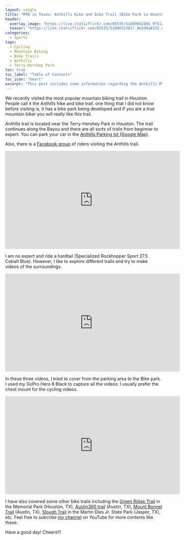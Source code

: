 ```yaml
---
layout: single
title: "MTB in Texas: Anthills Hike and Bike Trail (Bike Park in Houston!)"
header:
  overlay_image: "https://live.staticflickr.com/65535/51699602895_9f512e632d_o.png"
  teaser: "https://live.staticflickr.com/65535/52006323817_0e5d9a8332_o.png"
categories:
  - Sports
tags:
  - Cycling
  - Mountain Biking
  - Bike Trails
  - Anthills
  - Terry-Hershey Park
toc: true
toc_label: "Table of Contents"
toc_icon: "heart"
excerpt: "This post includes some information regarding the Anthills MTB trails. I also included a few videos for your convenience."
---
```


We recently visited the most popular mountain biking trail in Houston. People call it the Anthills hike and bike trail. one thing that I did not know before visiting is, it has a bike park being developed and if you are a true mountain biker you will really like this trail.

Anthills trail is located near the Terry-Hershey Park in Houston. The trail continues along the Bayou and there are all sorts of trails from beginner to expert. You can park your car in the [Anthills Parking lot (Google Map)](https://goo.gl/maps/vt68E27HccESuue37).

Also, there is a [Facebook group](https://www.facebook.com/groups/anthillsmtb/) of riders visiting the Anthills trail.


<iframe src="https://www.youtube.com/embed/QK2sMCdUzfY" width="560" height="315" frameborder="0"> </iframe>
<br/>

I am no expert and ride a hardtail (Specialized Rockhopper Sport 27.5 Cobalt Blue). However, I like to explore different trails and try to make videos of the surroundings.

<iframe src="https://www.youtube.com/embed/uH5p_t4MmgU" width="560" height="315" frameborder="0"> </iframe>
<br/>

In these three videos, I tried to cover from the parking area to the Bike park. I used my GoPro Hero 8 Black to capture all the videos. I usually prefer the chest mount for the cycling videos.

<iframe src="https://www.youtube.com/embed/JBGSraSnPuU" width="560" height="315" frameborder="0"> </iframe>
<br/>

I have also covered some other bike trails including the [Green Ridge Trail](https://youtu.be/98xQzgUBLGc) in the Memorial Park (Houston, TX), [Austin360 trail](https://youtu.be/V5wJIhGOrF8)  (Austin, TX), [Mount Bonnel Trail](https://youtu.be/SgCvYhZAsZ8) (Austin, TX), [Slough Trail](https://youtu.be/u4CiK4moqWQ) in the Martin Dies Jr. State Park (Jasper, TX), etc. Feel free to subcribe [my channel](https://www.youtube.com/shantoroy) on YouTube for more contents like these.

Have a good day! Cheers!!!
<!--stackedit_data:
eyJoaXN0b3J5IjpbLTEyOTIyMzU4MzZdfQ==
-->